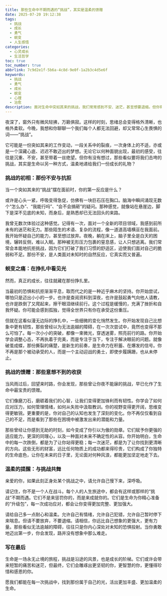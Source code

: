 ```yaml
---
title: 那些生命中不期而遇的“挑战”，其实是温柔的馈赠
date: 2025-07-20 19:12:38
tags:
  - 挑战
  - 成长
  - 勇气
  - 蜕变
  - 人生感悟
categories:
  - 心灵成长
  - 生活哲学
toc: true
toc_number: true
abbrlink: 7c9d2e1f-5b6a-4c8d-9e0f-1a2b3c4d5e6f
keywords:
  - 挑战
  - 勇气
  - 成长
  - 蜕变
  - 心理
  - 治愈
description: 面对生命中突如其来的挑战，我们常常感到不安、迷茫，甚至想要退缩。但你有没有想过，那些看似艰难的时刻，其实是生命以另一种方式，温柔地递给我们一份成长的礼物？本文将带你深入探索挑战的本质，感受它如何雕琢我们的内心，最终让我们变得更加坚韧、智慧和充满力量。
---
```


夜深了，窗外只有微风轻拂，万籁俱寂。这样的时刻，思绪总会变得格外清晰，也格外柔软。今晚，我想和你聊聊一个我们每个人都无法回避，却又常常心生畏惧的词——“挑战”。

它可能是一份突如其来的工作变动，一段关系中的裂痕，一次身体上的不适，亦或是一个深藏心底、迟迟不敢迈出的梦想。无论它以何种面貌出现，最初的感受，往往是沉重、不安，甚至带着一丝绝望。但你有没有想过，那些看似要将我们击垮的挑战，其实是生命以另一种方式，温柔地递给我们一份成长的礼物？

### 挑战的初相：那份不安与抗拒

当一个突如其来的“挑战”摆在面前时，你的第一反应是什么？

或许是心头一紧，呼吸变得急促，仿佛有一块巨石压在胸口。脑海中瞬间涌现无数个“怎么办”、“我能行吗”、“会不会搞砸”的疑问。那种感觉，就像站在悬崖边，脚下是深不见底的未知，而身后，是熟悉却已无法回头的来路。

我曾无数次体验过这种感觉。记得有一次，面对一个全新的项目领域，我感到前所未有的迷茫和无力。那些陌生的术语、复杂的流程，像一道道高墙横亘在我面前。我开始怀疑自己的能力，甚至想过放弃。夜晚，躺在床上，脑子里全是白天的困境，辗转反侧，难以入眠。那种被无形压力包裹的窒息感，让人只想逃离。我们常常会本能地抗拒挑战，因为它们打破了我们习惯的舒适区，迫使我们面对自己的脆弱和不足。那份不安，是人类面对未知时的自然反应，它真实而又普遍。

### 蜕变之痛：在挣扎中看见光

然而，真正的成长，往往就藏在那份挣扎里。

当最初的恐惧和抗拒渐渐平息，取而代之的是一种近乎麻木的坚持。你开始尝试，哪怕只是迈出小小的一步。也许是查阅资料到深夜，也许是鼓起勇气向他人请教，也许是跌倒了又爬起来，擦干眼泪继续前行。这个过程是缓慢的，充满了挫折和自我怀疑。你可能会感到孤独，觉得全世界只有你在承受这份重压。

但就在这看似漫无边际的挣扎中，一些细微的变化悄然发生。你开始发现自己比想象中更有韧性，那些曾经以为无法逾越的障碍，在一次次尝试中，竟然也变得不那么可怕了。每一次小小的突破，都像一束微光，穿透迷雾，照亮前行的路。你开始学会调整心态，不再执着于完美，而是专注于当下，专注于解决眼前的问题。就像破茧成蝶，那份撕裂的痛楚，是新生的前奏，是生命力在积蓄、在爆发的信号。你不再是那个被动承受的人，而是一个主动迎战的勇士，即使步履蹒跚，也从未停止。

### 挑战的馈赠：那些意想不到的收获

当风雨过后，回望来时路，你会发现，那些曾让你夜不能寐的挑战，早已化作了生命中最宝贵的馈赠。

它们像磨刀石，磨砺着我们的心智，让我们变得更加锋利而有韧性。你学会了如何应对压力，如何管理情绪，如何从失败中汲取教训。你的视野变得更开阔，思维变得更敏锐。更重要的是，你对自己的认知也发生了深刻的变化。你不再仅仅看到自己的不足，而是看到了那些在困境中被激发出来的潜能和力量。

那些曾经让你感到无助的时刻，如今变成了你引以为傲的勋章。它们赋予你更强的适应能力，更深的同理心，以及一种面对未来不确定性的从容。你开始明白，生命中的每一次跌倒，都是为了让你站得更稳；每一次迷茫，都是为了让你找到更清晰的方向。这些无形的财富，远比任何物质上的成功都来得珍贵，它们构成了你独特的生命底色，让你在未来的日子里，无论面对何种风浪，都能更加坚定地走下去。

### 温柔的提醒：与挑战共舞

亲爱的你，如果此刻正身处某个挑战之中，请允许自己慢下来，深呼吸。

请记住，你不是一个人在战斗。每个人的人生旅途中，都会有这样或那样的“挑战”不期而遇。它们不是来惩罚你的，而是来成就你的。它们是生命为你精心准备的“升级包”，每一次成功应对，都会让你变得更加完整、更加强大。

请给自己多一点耐心和温柔。允许自己有情绪，允许自己犯错，允许自己暂时停下来喘息。但请不要放弃，不要退缩。请相信，你远比自己想象的更强大，更有力量。那些看似无法逾越的障碍，往往只是你内心深处对未知的恐惧投射。当你勇敢地迈出第一步，你会发现，路并没有想象中那么难走。

### 写在最后

生命是一场永无止境的旅程，挑战是沿途的风景，也是成长的阶梯。它们或许会带来短暂的痛苦和迷茫，但最终，它们会雕琢出更坚韧的你，更智慧的你，更懂得珍惜和感恩的你。

愿我们都能在每一次挑战中，找到那份属于自己的光，活出更加丰盛、更加温柔的生命。